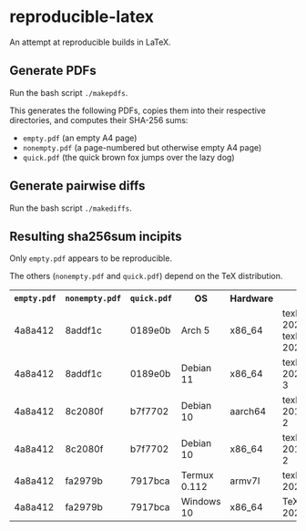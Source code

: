 # reproducible-latex

An attempt at reproducible builds in LaTeX.


## Generate PDFs

Run the bash script `./makepdfs`.

This generates the following PDFs,
copies them into their respective directories,
and computes their SHA-256 sums:
- `empty.pdf` (an empty A4 page)
- `nonempty.pdf` (a page-numbered but otherwise empty A4 page)
- `quick.pdf` (the quick brown fox jumps over the lazy dog)


## Generate pairwise diffs

Run the bash script `./makediffs`.


## Resulting sha256sum incipits

Only `empty.pdf` appears to be reproducible.

The others (`nonempty.pdf` and `quick.pdf`) depend on the TeX distribution.

<table>
<tr>
<th><code>empty.pdf</code></th>
<th><code>nonempty.pdf</code></th>
<th><code>quick.pdf</code></th>
<th>OS</th>
<th>Hardware</th>
<th>TeX distro</th>
<th>pdfTeX</th>
<th>kpathsea</th>
</tr>
<tr>
<td>4a8a412</td>
<td>8addf1c</td>
<td>0189e0b</td>
<td>Arch 5</td>
<td>x86_64</td>
<td>texlive-core 2020.57066-2 + texlive-latexextra 2020.57067-1</td>
<td>1.40.21</td>
<td>6.3.2</td>
</tr>
<tr>
<td>4a8a412</td>
<td>8addf1c</td>
<td>0189e0b</td>
<td>Debian 11</td>
<td>x86_64</td>
<td>texlive-full 2020.20210202-3</td>
<td>1.40.21</td>
<td>6.3.2</td>
</tr>
<tr>
<td>4a8a412</td>
<td>8c2080f</td>
<td>b7f7702</td>
<td>Debian 10</td>
<td>aarch64</td>
<td>texlive-full 2018.20190227-2</td>
<td>1.40.19</td>
<td>6.3.1/dev</td>
</tr>
<tr>
<td>4a8a412</td>
<td>8c2080f</td>
<td>b7f7702</td>
<td>Debian 10</td>
<td>x86_64</td>
<td>texlive-full 2018.20190227-2</td>
<td>1.40.19</td>
<td>6.3.1/dev</td>
</tr>
<tr>
<td>4a8a412</td>
<td>fa2979b</td>
<td>7917bca</td>
<td>Termux 0.112</td>
<td>armv7l</td>
<td>texlive-full 20200406-4</td>
<td>1.40.21</td>
<td>6.3.2</td>
</tr>
<tr>
<td>4a8a412</td>
<td>fa2979b</td>
<td>7917bca</td>
<td>Windows 10</td>
<td>x86_64</td>
<td>TeX Live 2020/W32TeX</td>
<td>1.40.21</td>
<td>6.3.2</td>
</tr>
</table>
